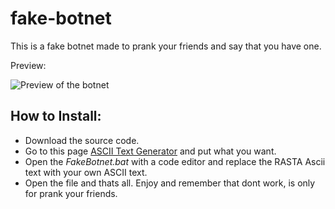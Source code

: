 
# fake-botnet
This is a fake botnet made to prank your friends and say that you have one.

Preview:

![Preview of the botnet](https://i.imgur.com/IkcN7JI.png)

## How to Install:

- Download the source code.
- Go to this page [ASCII Text Generator](https://patorjk.com/software/taag/) and put what you want.
- Open the *FakeBotnet.bat* with a code editor and replace the RASTA Ascii text with your own ASCII text.
- Open the file and thats all. Enjoy and remember that dont work, is only for prank your friends.
